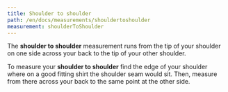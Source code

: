 ```yaml
---
title: Shoulder to shoulder
path: /en/docs/measurements/shouldertoshoulder
measurement: shoulderToShoulder
---
```


The **shoulder to shoulder** measurement runs from the tip of your shoulder on one side across your back to the tip of your other shoulder.

To measure your **shoulder to shoulder** find the edge of your shoulder where on a good fitting shirt the shoulder seam would sit.
Then, measure from there across your back to the same point at the other side.
